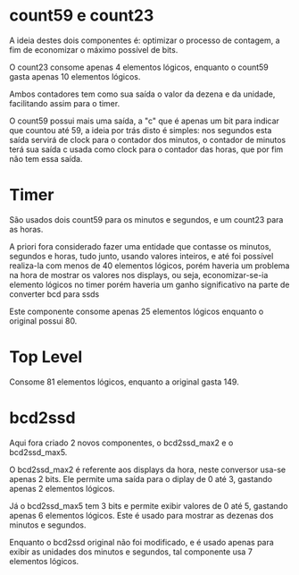 # count59 e count23
A ideia destes dois componentes é: optimizar o processo de contagem, a fim de economizar
o máximo possível de bits. 


O count23 consome apenas 4 elementos lógicos, enquanto o count59
gasta apenas 10 elementos lógicos. 

Ambos contadores tem como sua saída o valor da dezena e da unidade, facilitando assim para o timer. 

O count59 possui mais uma saída, a "c" que é apenas um bit para indicar que countou até 59, a ideia por trás disto é simples: nos segundos esta saída servirá de clock para o contador dos minutos, o contador de minutos terá sua saída c usada como clock para o contador das horas, que por fim não tem essa saída. 

# Timer

São usados dois count59 para os minutos e segundos, e um count23 para as horas. 

A priori fora considerado fazer uma entidade que contasse os minutos, segundos e horas, tudo junto, usando valores inteiros, e até foi possível realiza-la com menos de 40 elementos lógicos, porém haveria um problema na hora de mostrar os valores nos displays, ou seja, economizar-se-ia elemento lógicos no timer porém haveria um ganho significativo na parte de converter bcd para ssds

Este componente consome apenas 25 elementos lógicos enquanto o original possui 80.

# Top Level

Consome 81 elementos lógicos, enquanto a original gasta 149. 


# bcd2ssd
Aqui fora criado 2 novos componentes, o bcd2ssd_max2 e o bcd2ssd_max5.

O bcd2ssd_max2 é referente aos displays da hora, neste conversor usa-se apenas 2 bits. Ele permite uma saída para o diplay de 0 até 3, gastando apenas 2 elementos lógicos.

Já o bcd2ssd_max5 tem 3 bits e permite exibir valores de 0 até 5, gastando apenas 6 elementos lógicos. Este é usado para mostrar as dezenas dos minutos e segundos. 

Enquanto o bcd2ssd original não foi modificado, e é usado apenas para exibir as unidades dos minutos e segundos, tal componente usa 7 elementos lógicos. 
